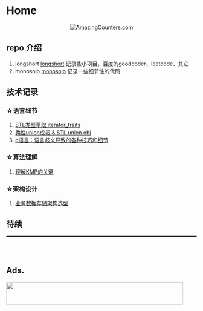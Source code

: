 # Home

<div align="center"><a href="http://www.amazingcounters.com"><img border="0" src="http://cc.amazingcounters.com/counter.php?i=3230826&c=9692791" alt="AmazingCounters.com"></a></div>

## repo 介绍
1. longshort
  [longshort](https://github.com/isfull/longshort)
  记录些小项目，百度的goodcoder、leetcode、其它
2. mohosojo
  [mohosojo](https://github.com/isfull/mohosojo)
  记录一些细节性的代码
  
## 技术记录

### ☆语言细节
1. [STL类型萃取 iterator_traits](./interator_traits.md)
2. [柔性union成员 & STL union obj](./FlexibleArray.md)
3. [c语言：语言歧义导致的各种技巧和细节](./fucking_c.md)

### ☆算法理解
1. [理解KMP的关键](./KMP.md)

### ☆架构设计
1. [业务数据存储架构选型](./buz_data_store_structure.md)

## 待续

<hr style=" height:2px;border:none;border-top:2px #185598;" />
<br/>
<br/>


## Ads.
<a href="https://www.vultr.com/?ref=7212564"><img src="https://www.vultr.com/media/banner_2.png" width="468" height="60"></a>

